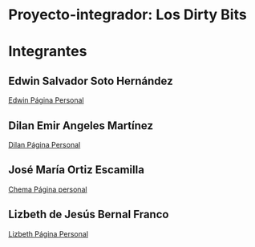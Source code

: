 ﻿# Proyecto-integrador: Los Dirty Bits

# Integrantes

## Edwin Salvador Soto Hernández
[Edwin Página Personal](https://edwinsotohz.github.io/)

## Dilan Emir Angeles Martínez
[Dilan Página Personal](https://dangeles05.github.io/)

## José María Ortiz Escamilla
[Chema Página personal](https://joseoe.github.io/)

## Lizbeth de Jesús Bernal Franco
[Lizbeth Página Personal](https://lizbernal.github.io/)

